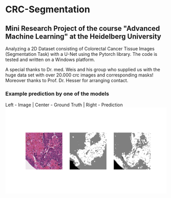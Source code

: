 # CRC-Segmentation
## Mini Research Project of the course "Advanced Machine Learning" at the Heidelberg University
Analyzing a 2D Dataset consisting of Colorectal Cancer Tissue Images (Segmentation Task) with a U-Net using the Pytorch library. The code is tested and written on a Windows platform.

A special thanks to Dr. med. Weis and his group who supplied us with the huge data set with over 20.000 crc images and corresponding masks! Moreover thanks to Prof. Dr. Hesser for arranging contact.

### Example prediction by one of the models
Left - Image | Center - Ground Truth | Right - Prediction
![Prediction example](input_output_images/model_large_drop_batch_dice/frame_1058_triple.png)
